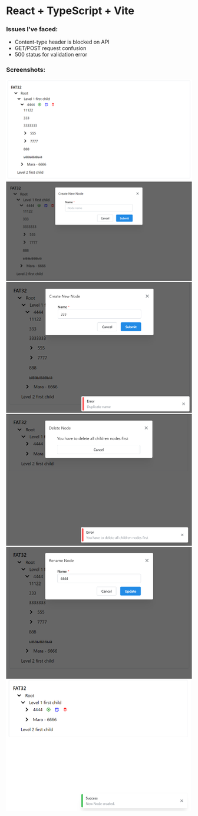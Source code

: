 # React + TypeScript + Vite


### Issues I've faced:

* Content-type header is blocked on API
* GET/POST request confusion
* 500 status for validation error

### Screenshots:

![Screenshot - 1 ](/public/scr1.png)
![Screenshot - 2 ](/public/scr2.png)
![Screenshot - 3 ](/public/scr3.png)
![Screenshot - 4 ](/public/scr4.png)
![Screenshot - 5 ](/public/scr5.png)
![Screenshot - 6 ](/public/scr6.png)



